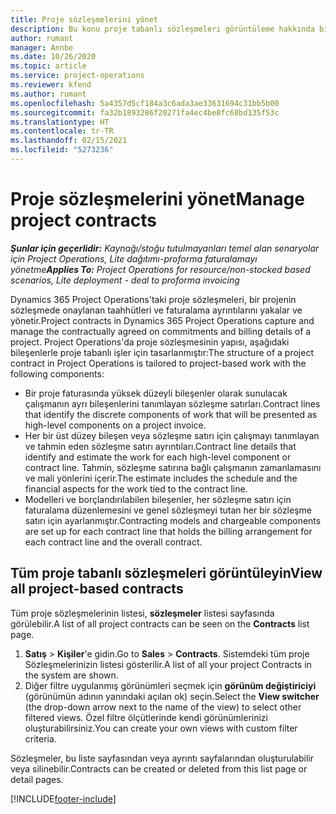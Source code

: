 ```yaml
---
title: Proje sözleşmelerini yönet
description: Bu konu proje tabanlı sözleşmeleri görüntüleme hakkında bilgi sağlar.
author: rumant
manager: Annbe
ms.date: 10/26/2020
ms.topic: article
ms.service: project-operations
ms.reviewer: kfend
ms.author: rumant
ms.openlocfilehash: 5a4357d5cf184a3c6ada3ae33631694c31bb5b00
ms.sourcegitcommit: fa32b1893286f20271fa4ec4be8fc68bd135f53c
ms.translationtype: HT
ms.contentlocale: tr-TR
ms.lasthandoff: 02/15/2021
ms.locfileid: "5273236"
---
```

# <a name="manage-project-contracts"></a><span data-ttu-id="f2f6a-103">Proje sözleşmelerini yönet</span><span class="sxs-lookup"><span data-stu-id="f2f6a-103">Manage project contracts</span></span>

<span data-ttu-id="f2f6a-104">_**Şunlar için geçerlidir:** Kaynağı/stoğu tutulmayanları temel alan senaryolar için Project Operations, Lite dağıtımı-proforma faturalamayı yönetme_</span><span class="sxs-lookup"><span data-stu-id="f2f6a-104">_**Applies To:** Project Operations for resource/non-stocked based scenarios, Lite deployment - deal to proforma invoicing_</span></span>

<span data-ttu-id="f2f6a-105">Dynamics 365 Project Operations'taki proje sözleşmeleri, bir projenin sözleşmede onaylanan taahhütleri ve faturalama ayrıntılarını yakalar ve yönetir.</span><span class="sxs-lookup"><span data-stu-id="f2f6a-105">Project contracts in Dynamics 365 Project Operations capture and manage the contractually agreed on commitments and billing details of a project.</span></span> <span data-ttu-id="f2f6a-106">Project Operations'da proje sözleşmesinin yapısı, aşağıdaki bileşenlerle proje tabanlı işler için tasarlanmıştır:</span><span class="sxs-lookup"><span data-stu-id="f2f6a-106">The structure of a project contract in Project Operations is tailored to project-based work with the following components:</span></span>

- <span data-ttu-id="f2f6a-107">Bir proje faturasında yüksek düzeyli bileşenler olarak sunulacak çalışmanın ayrı bileşenlerini tanımlayan sözleşme satırları.</span><span class="sxs-lookup"><span data-stu-id="f2f6a-107">Contract lines that identify the discrete components of work that will be presented as high-level components on a project invoice.</span></span>
- <span data-ttu-id="f2f6a-108">Her bir üst düzey bileşen veya sözleşme satırı için çalışmayı tanımlayan ve tahmin eden sözleşme satırı ayrıntıları.</span><span class="sxs-lookup"><span data-stu-id="f2f6a-108">Contract line details that identify and estimate the work for each high-level component or contract line.</span></span> <span data-ttu-id="f2f6a-109">Tahmin, sözleşme satırına bağlı çalışmanın zamanlamasını ve mali yönlerini içerir.</span><span class="sxs-lookup"><span data-stu-id="f2f6a-109">The estimate includes the schedule and the financial aspects for the work tied to the contract line.</span></span>
- <span data-ttu-id="f2f6a-110">Modelleri ve borçlandırılabilen bileşenler, her sözleşme satırı için faturalama düzenlemesini ve genel sözleşmeyi tutan her bir sözleşme satırı için ayarlanmıştır.</span><span class="sxs-lookup"><span data-stu-id="f2f6a-110">Contracting models and chargeable components are set up for each contract line that holds the billing arrangement for each contract line and the overall contract.</span></span>

## <a name="view-all-project-based-contracts"></a><span data-ttu-id="f2f6a-111">Tüm proje tabanlı sözleşmeleri görüntüleyin</span><span class="sxs-lookup"><span data-stu-id="f2f6a-111">View all project-based contracts</span></span>

<span data-ttu-id="f2f6a-112">Tüm proje sözleşmelerinin listesi, **sözleşmeler** listesi sayfasında görülebilir.</span><span class="sxs-lookup"><span data-stu-id="f2f6a-112">A list of all project contracts can be seen on the **Contracts** list page.</span></span> 

1. <span data-ttu-id="f2f6a-113">**Satış** > **Kişiler**'e gidin.</span><span class="sxs-lookup"><span data-stu-id="f2f6a-113">Go to **Sales** > **Contracts**.</span></span> <span data-ttu-id="f2f6a-114">Sistemdeki tüm proje Sözleşmelerinizin listesi gösterilir.</span><span class="sxs-lookup"><span data-stu-id="f2f6a-114">A list of all your project Contracts in the system are shown.</span></span> 
2. <span data-ttu-id="f2f6a-115">Diğer filtre uygulanmış görünümleri seçmek için **görünüm değiştiriciyi** (görünümün adının yanındaki açılan ok) seçin.</span><span class="sxs-lookup"><span data-stu-id="f2f6a-115">Select the **View switcher** (the drop-down arrow next to the name of the view) to select other filtered views.</span></span> <span data-ttu-id="f2f6a-116">Özel filtre ölçütlerinde kendi görünümlerinizi oluşturabilirsiniz.</span><span class="sxs-lookup"><span data-stu-id="f2f6a-116">You can create your own views with custom filter criteria.</span></span>

<span data-ttu-id="f2f6a-117">Sözleşmeler, bu liste sayfasından veya ayrıntı sayfalarından oluşturulabilir veya silinebilir.</span><span class="sxs-lookup"><span data-stu-id="f2f6a-117">Contracts can be created or deleted from this list page or detail pages.</span></span>


[!INCLUDE[footer-include](../../includes/footer-banner.md)]